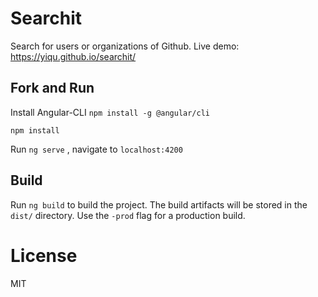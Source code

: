 # Searchit

Search for users or organizations of Github. Live demo: https://yiqu.github.io/searchit/

## Fork and Run

Install Angular-CLI `npm install -g @angular/cli`

`npm install`

Run `ng serve` , navigate to `localhost:4200`

## Build

Run `ng build` to build the project. The build artifacts will be stored in the `dist/` directory. Use the `-prod` flag for a production build.

# License

MIT

